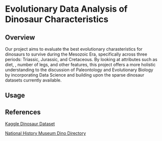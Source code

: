 # Evolutionary Data Analysis of Dinosaur Characteristics
## Overview
Our project aims to evaluate the best evolutionary charasteristics for dinosaurs to survive during the Mesozoic Era, specifically across three periods: Triassic, Jurassic, and Cretaceous. By looking at attributes such as diet, , number of legs, and other features, this project offers a more holistic understanding to the discussion of Paleontology and Evolutionary Biology by incorporating Data Science and building upon the sparse dinosaur datasets currently available.

## Usage


## References
[Kaggle Dinosaur Dataset](https://www.kaggle.com/datasets/kjanjua/jurassic-park-the-exhaustive-dinosaur-dataset)

[National History Museum Dino Directory](https://www.nhm.ac.uk/discover/dino-directory.html)
